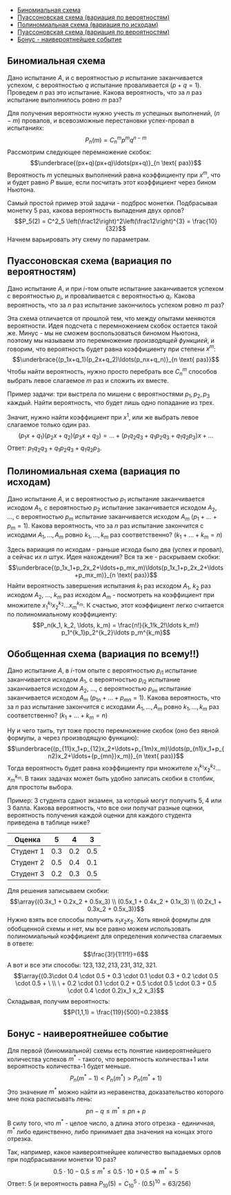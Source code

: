 - [Биномиальная схема](#биномиальная-схема)
- [Пуассоновская схема (вариация по вероятностям)](#пуассоновская-схема-вариация-по-вероятностям)
- [Полиномиальная схема (вариация по исходам)](#полиномиальная-схема-вариация-по-исходам)
- [Пуассоновская схема (вариация по вероятностям)](#пуассоновская-схема-вариация-по-вероятностям)
- [Бонус - наивероятнейшее событие](#бонус---наивероятнейшее-событие)

## Биномиальная схема
Дано испытание $A$, и с вероятностью $p$ испытание заканчивается успехом, с вероятностью $q$ испытание проваливается ($p+q=1$). Проведем $n$ раз это испытание. Какова вероятность, что за $n$ раз испытание выполнилось ровно $m$ раз?

Для получения вероятности нужно учесть $m$ успешных выполнений, $(n-m)$ провалов, и всевозможные перестановки успех-провал в испытаниях:
$$P_n(m) = C^m_n p^mq^{n-m}$$
Рассмотрим следующее перемножение скобок:
$$\underbrace{(px+q)(px+q)\ldots(px+q)}_{n \text{ раз}}$$
Вероятность $m$ успешных выполнений равна коэффициенту при $x^m$, что и будет равно $P$ выше, если посчитать этот коэффициент через бином Ньютона.

Самый простой пример этой задачи - подброс монетки. Подбрасывая монетку 5 раз, какова вероятность выпадения двух орлов?
$$P_5(2) = C^2_5 \left(\frac12\right)^2\left(\frac12\right)^{3} = \frac{10}{32}$$
Начнем варьировать эту схему по параметрам.
## Пуассоновская схема (вариация по вероятностям)
Дано испытание $A$, и при $i$-том опыте испытание заканчивается успехом с вероятностью $p_i$, и проваливается с вероятностью $q_i$. Какова вероятность, что за $n$ раз испытание закончилось успехом ровно $m$ раз?

Эта схема отличается от прошлой тем, что между опытами меняются вероятности. Идея подсчета с перемножением скобок остается такой же. Минус - мы не сможем воспользоваться биномом Ньютона, поэтому мы называем это перемножение *производящей функцией*, и говорим, что вероятность будет равна коэффициенту при степени $x^m$:
$$\underbrace{(p_1x+q_1)(p_2x+q_2)\ldots(p_nx+q_n)}_{n \text{ раз}}$$
Чтобы найти вероятность, нужно просто перебрать все $C^m_n$ способов выбрать левое слагаемое $m$ раз и сложить их вместе.

Пример задачи: три выстрела по мишени с вероятностями $p_1, p_2, p_3$ каждый. Найти вероятность, что будет лишь одно попадание из трех.

Значит, нужно найти коэффициент при $x^1$, или же выбрать левое слагаемое только один раз.
$$(p_1x+q_1)(p_2x+q_2)(p_3x+q_3) = \ldots + (p_1q_2q_3+q_1p_2q_3+q_1q_2p_3)x+\ldots$$
Ответ: $p_1q_2q_3+q_1p_2q_3+q_1q_2p_3$.
## Полиномиальная схема (вариация по исходам)
Дано испытание $A$, и с вероятностью $p_1$ испытание заканчивается исходом $A_1$, с вероятностью $p_2$ испытание заканчивается исходом $A_2$, ..., с вероятностью $p_m$ испытание заканчивается исходом $A_m$ ($p_1+\ldots+p_m=1$). Какова вероятность, что за $n$ раз испытание закончится с исходами $A_1, \ldots, A_m$ ровно $k_1, \ldots, k_m$ раз соответственно? ($k_1 + \ldots + k_m = n$)

Здесь вариация по исходам - раньше исхода было два (успех и провал), а сейчас их $n$ штук. Идея нахождения? Вся та же - раскрываем скобки:
$$\underbrace{(p_1x_1+p_2x_2+\ldots+p_mx_m)\ldots(p_1x_1+p_2x_2+\ldots+p_mx_m)}_{n \text{ раз}}$$
Найти вероятность завершения испытания $k_1$ раз исходом $A_1$, $k_2$ раз исходом $A_2$, ..., $k_m$ раз исходом $A_m$ - посмотреть на коэффициент при множителе $x_1^{k_1}x_2^{k_2}\ldots x_m^{k_m}$. К счастью, этот коэффициент легко считается по полиномиальному коэффициенту:
$$P_n(k_1, k_2, \ldots, k_m) = \frac{n!}{k_1!k_2!\ldots k_m!} p_1^{k_1}p_2^{k_2}\ldots p_m^{k_m}$$
## Обобщенная схема (вариация по всему!!)
Дано испытание $A$, в $i$-том опыте с вероятностью $p_{i1}$ испытание заканчивается исходом $A_1$, с вероятностью $p_{i2}$ испытание заканчивается исходом $A_2$, ..., с вероятностью $p_{im}$ испытание заканчивается исходом $A_m$ ($p_{1n}+\ldots+p_{mn}=1$). Какова вероятность, что за $n$ раз испытание закончится с исходами $A_1, \ldots, A_m$ ровно $k_1, \ldots, k_m$ раз соответственно? ($k_1 + \ldots + k_m = n$)

Ну и чего таить, тут тоже просто перемножение скобок (оно без явной формулы, а через производящую функцию):
$$\underbrace{(p_{11}x_1+p_{12}x_2+\ldots+p_{1m}x_m)\ldots(p_{n1}x_1+p_{n2}x_2+\ldots+{p_{mn}}x_m)}_{n \text{ раз}}$$
Тогда вероятность будет равна коэффициенту при множителе $x_1^{k_1}x_2^{k_2}\ldots x_m^{k_m}$.
В таких задачах может быть удобно записать скобки в столбик, для простоты выбора.

Пример: 3 студента сдают экзамен, за который могут получить 5, 4 или 3 балла. Какова вероятность, что все они получат разные оценки, вероятность получения каждой оценки для каждого студента приведена в таблице ниже?

| Оценка    | 5   | 4   | 3   |
| --------- | --- | --- | --- |
| Студент 1 | 0.3 | 0.2 | 0.5 |
| Студент 2 | 0.5 | 0.4 | 0.1 |
| Студент 3 | 0.2 | 0.3 | 0.5 |

Для решения записываем скобки:
$$\array{(0.3x_1 + 0.2x_2 + 0.5x_3) \\ (0.5x_1 + 0.4x_2 + 0.1x_3) \\ (0.2x_1 + 0.3x_2 + 0.5x_3)}$$
Нужно взять все способы получить $x_1x_2x_3$. Хоть явной формулы для обобщенной схемы и нет, мы все равно можем использовать полиномиальный коэффициент для определения количества слагаемых в ответе:
$$\frac{3!}{1!1!1!}=6$$
А вот и все эти способы: $123, 132, 213, 231, 312, 321$.
$$\array{(0.3\cdot 0.4 \cdot 0.5 + 0.3 \cdot 0.1 \cdot 0.3 + 0.2 \cdot 0.5 \cdot 0.5 + \ \\ \ + 0.2 \cdot 0.1 \cdot 0.2 + 0.5 \cdot 0.5 \cdot 0.3 + 0.5 \cdot 0.4 \cdot 0.2)x_1 x_2 x_3}$$
Складывая, получим вероятность:
$$P(1,1,1) = \frac{119}{500}=0.238$$
## Бонус - наивероятнейшее событие
Для первой (биномиальной) схемы есть понятие наивероятнейшего количества успехов $m^*$ - такого, что вероятность количества+1 или вероятность количества-1 будет меньше.
$$P_n(m^*-1) < P_n(m^*) > P_n(m^*+1)$$
Это значение $m^*$ можно найти из неравенства, доказательство которого мне пока расписывать лень:
$$pn - q \leq m^* \leq pn + p$$
В силу того, что $m^*$ - целое число, а длина этого отрезка - единичная, $m^*$ либо единственно, либо принимает два значения на концах этого отрезка.

Так, например, какое наивероятнейшее количество выпадаемых орлов при подбрасывании монетки 10 раз?
$$0.5 \cdot 10 - 0.5 \leq m^* \leq 0.5\cdot 10 + 0.5 \Rightarrow m^* = 5$$
Ответ: 5 (и вероятность равна $P_{10}(5) = C^5_{10} \cdot (0.5)^{10} = 63/256$)